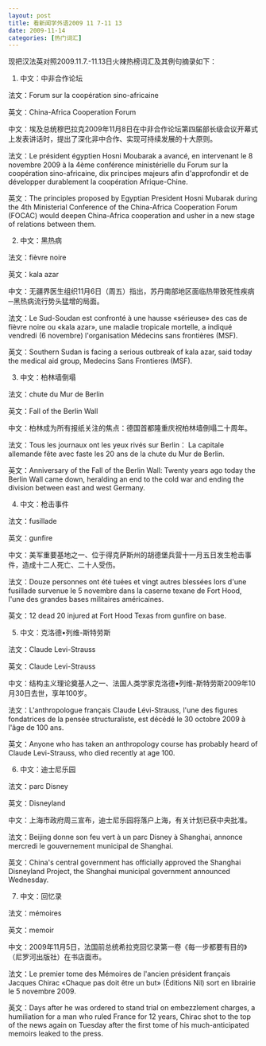 ```yaml
---
layout: post
title: 看新闻学外语2009 11 7-11 13
date: 2009-11-14
categories: [热门词汇]  
---
```




现把汉法英对照2009.11.7.-11.13日火辣热榜词汇及其例句摘录如下：



1. 中文：中非合作论坛

法文：Forum sur la coopération sino-africaine

英文：China-Africa Cooperation Forum

中文：埃及总统穆巴拉克2009年11月8日在中非合作论坛第四届部长级会议开幕式上发表讲话时，提出了深化非中合作、实现可持续发展的十大原则。

法文：Le président égyptien Hosni Moubarak a avancé, en intervenant le 8 novembre 2009 à la 4ème conférence ministérielle du Forum sur la coopération sino-africaine, dix principes majeurs afin d'approfondir et de développer durablement la coopération Afrique-Chine.

英文：The principles proposed by Egyptian President Hosni Mubarak during the 4th Ministerial Conference of the China-Africa Cooperation Forum (FOCAC) would deepen China-Africa cooperation and usher in a new stage of relations between them.



2. 中文：黑热病

法文：fièvre noire

英文：kala azar

中文：无疆界医生组织11月6日（周五）指出，苏丹南部地区面临热带致死性疾病─黑热病流行势头猛增的局面。

法文：Le Sud-Soudan est confronté à une hausse «sérieuse» des cas de fièvre noire ou «kala azar», une maladie tropicale mortelle, a indiqué vendredi (6 novembre) l'organisation Médecins sans frontières (MSF).

英文：Southern Sudan is facing a serious outbreak of kala azar, said today the medical aid group, Medecins Sans Frontieres (MSF).



3. 中文：柏林墙倒塌

法文：chute du Mur de Berlin

英文：Fall of the Berlin Wall

中文：柏林成为所有报纸关注的焦点：德国首都隆重庆祝柏林墙倒塌二十周年。

法文：Tous les journaux ont les yeux rivés sur Berlin： La capitale allemande fête avec faste les 20 ans de la chute du Mur de Berlin.

英文：Anniversary of the Fall of the Berlin Wall: Twenty years ago today the Berlin Wall came down, heralding an end to the cold war and ending the division between east and west Germany.



4. 中文：枪击事件

法文：fusillade

英文：gunfire

中文：美军重要基地之一、位于得克萨斯州的胡德堡兵营十一月五日发生枪击事件，造成十二人死亡、二十人受伤。

法文：Douze personnes ont été tuées et vingt autres blessées lors d'une fusillade survenue le 5 novembre dans la caserne texane de Fort Hood, l'une des grandes bases militaires américaines.

英文：12 dead 20 injured at Fort Hood Texas from gunfire on base.



5. 中文：克洛德•列维-斯特劳斯

法文：Claude Levi-Strauss

英文：Claude Levi-Strauss

中文：结构主义理论奠基人之一、法国人类学家克洛德•列维-斯特劳斯2009年10月30日去世，享年100岁。

法文：L'anthropologue français Claude Lévi-Strauss, l'une des figures fondatrices de la pensée structuraliste, est décédé le 30 octobre 2009 à l'âge de 100 ans.

英文：Anyone who has taken an anthropology course has probably heard of Claude Levi-Strauss, who died recently at age 100.



6. 中文：迪士尼乐园

法文：parc Disney

英文：Disneyland

中文：上海市政府周三宣布，迪士尼乐园将落户上海，有关计划已获中央批准。

法文：Beijing donne son feu vert à un parc Disney à Shanghai, annonce mercredi le gouvernement municipal de Shanghai.

英文：China's central government has officially approved the Shanghai Disneyland Project, the Shanghai municipal government announced Wednesday.



7. 中文：回忆录

法文：mémoires

英文：memoir

中文：2009年11月5日，法国前总统希拉克回忆录第一卷《每一步都要有目的》（尼罗河出版社）在书店面市。

法文：Le premier tome des Mémoires de l'ancien président français Jacques Chirac «Chaque pas doit être un but» (Éditions Nil) sort en librairie le 5 novembre 2009.

英文：Days after he was ordered to stand trial on embezzlement charges, a humiliation for a man who ruled France for 12 years, Chirac shot to the top of the news again on Tuesday after the first tome of his much-anticipated memoirs leaked to the press.
